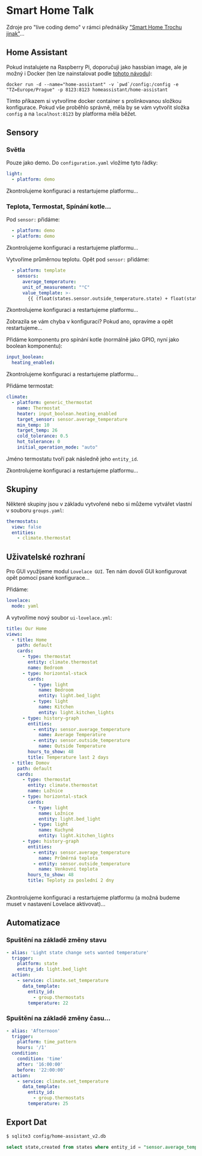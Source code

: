 # Smart Home Talk
Zdroje pro "live coding demo" v rámci přednášky ["Smart Home Trochu jinak"](https://docs.google.com/presentation/d/1UTx008-0oevkyYd32_VD9X9rcYITUUmxR5z1AW7NzI0/edit?usp=sharing)...

## Home Assistant

Pokud instalujete na Raspberry Pi, doporučuji jako hassbian image, ale je možný i Docker (ten lze nainstalovat podle [tohoto návodu](https://docs.docker.com/install/)): 

```
docker run -d --name="home-assistant" -v `pwd`/config:/config -e "TZ=Europe/Prague" -p 8123:8123 homeassistant/home-assistant
```

Tímto příkazem si vytvoříme docker container s prolinkovanou složkou konfigurace. Pokud vše proběhlo správně, měla by se vám vytvořit složka `config` a na `localhost:8123` by platforma měla běžet. 

## Sensory

### Světla

Pouze jako demo. Do `configuration.yaml` vložíme tyto řádky:

```yaml
light:
  - platform: demo
```

Zkontrolujeme konfiguraci a restartujeme platformu...

### Teplota, Termostat, Spínání kotle...

Pod `sensor:` přidáme:
```yaml
  - platform: demo
  - platform: demo
```
Zkontrolujeme konfiguraci a restartujeme platformu...

Vytvoříme průměrnou teplotu. Opět pod `sensor:` přidáme:

```yaml
  - platform: template
    sensors:
      average_temperature:
      unit_of_measurement: "°C"
      value_template: >-
        {{ (float(states.sensor.outside_temperature.state) + float(states.sensor.outside_temperature_2.state)) / 2 | round(2) }}
```
Zkontrolujeme konfiguraci a restartujeme platformu...

Zobrazila se vám chyba v konfiguraci? Pokud ano, opravíme a opět restartujeme...

Přidáme komponentu pro spínání kotle (normálně jako GPIO, nyní jako boolean komponentu):
```yaml
input_boolean:
  heating_enabled:
```

Zkontrolujeme konfiguraci a restartujeme platformu...

Přidáme termostat: 
```yaml
climate:
  - platform: generic_thermostat
    name: Thermostat
    heater: input_boolean.heating_enabled
    target_sensor: sensor.average_temperature
    min_temp: 10
    target_temp: 26
    cold_tolerance: 0.5
    hot_tolerance: 0
    initial_operation_mode: "auto"
```
Jméno termostatu tvoří pak následně jeho `entity_id`. 

Zkontrolujeme konfiguraci a restartujeme platformu...

## Skupiny

Některé skupiny jsou v základu vytvořené nebo si můžeme vytvářet vlastní v souboru `groups.yaml`: 
```yaml
thermostats:
  view: false
  entities: 
    - climate.thermostat
```
## Uživatelské rozhraní

Pro GUI využijeme modul `Lovelace GUI`. Ten nám dovolí GUI konfigurovat opět pomocí psané konfigurace...

Přidáme:
```yaml
lovelace:
  mode: yaml
  ```

A vytvoříme nový soubor `ui-lovelace.yml`:
```yaml
title: Our Home
views:
  - title: Home
    path: default
    cards: 
      - type: thermostat
        entity: climate.thermostat
        name: Bedroom
      - type: horizontal-stack
        cards:
          - type: light
            name: Bedroom
            entity: light.bed_light
          - type: light
            name: Kitchen
            entity: light.kitchen_lights
      - type: history-graph
        entities: 
          - entity: sensor.average_temperature
            name: Average Temperature
          - entity: sensor.outside_temperature
            name: Outside Temperature
        hours_to_show: 48
        title: Temperature last 2 days
  - title: Domov
    path: default
    cards: 
      - type: thermostat
        entity: climate.thermostat
        name: Ložnice
      - type: horizontal-stack
        cards:
          - type: light
            name: Ložnice
            entity: light.bed_light
          - type: light
            name: Kuchyně
            entity: light.kitchen_lights
      - type: history-graph
        entities: 
          - entity: sensor.average_temperature
            name: Průměrná teplota
          - entity: sensor.outside_temperature
            name: Venkovní teplota
        hours_to_show: 48
        title: Teploty za poslední 2 dny
        
```

Zkontrolujeme konfiguraci a restartujeme platformu (a možná budeme muset v nastavení Lovelace aktivovat)...

## Automatizace

### Spuštění na základě změny stavu
```yaml
- alias: 'Light state change sets wanted temperature'
  trigger:
    platform: state
    entity_id: light.bed_light
  action: 
    - service: climate.set_temperature
      data_template:
        entity_id: 
          - group.thermostats
        temperature: 22
```

### Spuštění na základě změny času...
```yaml
- alias: 'Afternoon'
  trigger:
    platform: time_pattern
    hours: '/1'
  condition:
    condition: 'time'
    after: '16:00:00'
    before: '22:00:00'
  action: 
    - service: climate.set_temperature
      data_template:
        entity_id: 
          - group.thermostats
        temperature: 25
```

## Export Dat

```bash
$ sqlite3 config/home-assistant_v2.db
```

```sql
select state,created from states where entity_id = "sensor.average_temperature";
```
